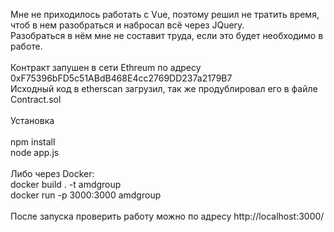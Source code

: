 Мне не приходилось работать с Vue, поэтому решил не тратить время, чтоб в нем разобраться и набросал всё через JQuery.<br>
Разобраться в нём мне не составит труда, если это будет необходимо в работе.<br>
<br>
Контракт запушен в сети Ethreum по адресу 0xF75396bFD5c51ABdB468E4cc2769DD237a2179B7<br>
Исходный код в etherscan загрузил, так же продублировал его в файле Contract.sol<br>
<br>
Установка<br>
<br>
npm install<br>
node app.js<br>
<br>
Либо через Docker:<br>
docker build . -t amdgroup<br>
docker run -p 3000:3000 amdgroup<br>
<br>
После запуска проверить работу можно по адресу http://localhost:3000/
